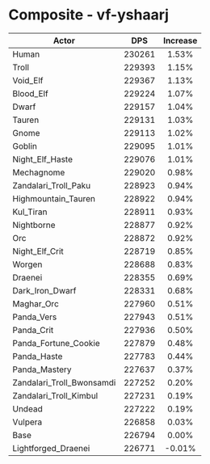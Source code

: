 # Composite - vf-yshaarj
| Actor | DPS | Increase |
|---|:---:|:---:|
|Human|230261|1.53%|
|Troll|229393|1.15%|
|Void_Elf|229367|1.13%|
|Blood_Elf|229224|1.07%|
|Dwarf|229157|1.04%|
|Tauren|229131|1.03%|
|Gnome|229113|1.02%|
|Goblin|229095|1.01%|
|Night_Elf_Haste|229076|1.01%|
|Mechagnome|229020|0.98%|
|Zandalari_Troll_Paku|228923|0.94%|
|Highmountain_Tauren|228922|0.94%|
|Kul_Tiran|228911|0.93%|
|Nightborne|228877|0.92%|
|Orc|228872|0.92%|
|Night_Elf_Crit|228719|0.85%|
|Worgen|228688|0.83%|
|Draenei|228355|0.69%|
|Dark_Iron_Dwarf|228331|0.68%|
|Maghar_Orc|227960|0.51%|
|Panda_Vers|227943|0.51%|
|Panda_Crit|227936|0.50%|
|Panda_Fortune_Cookie|227879|0.48%|
|Panda_Haste|227783|0.44%|
|Panda_Mastery|227637|0.37%|
|Zandalari_Troll_Bwonsamdi|227252|0.20%|
|Zandalari_Troll_Kimbul|227231|0.19%|
|Undead|227222|0.19%|
|Vulpera|226858|0.03%|
|Base|226794|0.00%|
|Lightforged_Draenei|226771|-0.01%|
